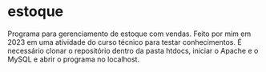 # estoque
Programa para gerenciamento de estoque com vendas. 
Feito por mim em 2023 em uma atividade do curso técnico para testar conhecimentos. 
É necessário clonar o repositório dentro da pasta htdocs, iniciar o Apache e o MySQL e abrir o programa no localhost.
